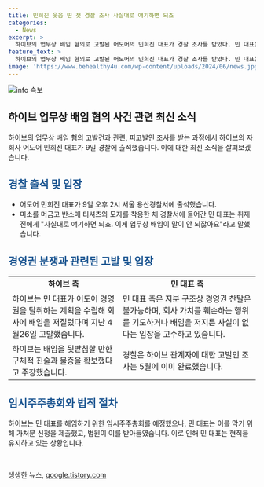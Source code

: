 ```yaml
---
title: 민희진 웃음 띤 첫 경찰 조사 사실대로 얘기하면 되죠
categories:
  - News
excerpt: >
  하이브의 업무상 배임 혐의로 고발된 어도어의 민희진 대표가 경찰 조사를 받았다. 민 대표는 차림으로 경찰서에 출석하며, 회사 경영권 분쟁과 관련된 이번 조사는 처음이다. 하이브는 민 대표가 어도어 경영권을 탈취하는 계획을 수립해 회사에 배임을 저질렀다고 주장하며, 민 대표는 이를 부인하고 있다. 민 대표는 지금까지 현직을 유지해왔고, 이에 대한 관련 조사는 5월에 마무리됐다.
feature_text: >
  하이브의 업무상 배임 혐의로 고발된 어도어의 민희진 대표가 경찰 조사를 받았다. 민 대표는 차림으로 경찰서에 출석하며, 회사 경영권 분쟁과 관련된 이번 조사는 처음이다. 하이브는 민 대표가 어도어 경영권을 탈취하는 계획을 수립해 회사에 배임을 저질렀다고 주장하며, 민 대표는 이를 부인하고 있다. 민 대표는 지금까지 현직을 유지해왔고, 이에 대한 관련 조사는 5월에 마무리됐다.
image: 'https://www.behealthy4u.com/wp-content/uploads/2024/06/news.jpg'
---
```


<p><img src="https://www.behealthy4u.com/wp-content/uploads/2024/06/news.jpg" alt="info 속보" /></p>

<h2 data-ke-size="size26">하이브 업무상 배임 혐의 사건 관련 최신 소식</h2>

<p data-ke-size="size16">하이브의 업무상 배임 혐의 고발건과 관련, 피고발인 조사를 받는 과정에서 하이브의 자회사 어도어 민희진 대표가 9일 경찰에 출석했습니다. 이에 대한 최신 소식을 살펴보겠습니다.</p>

<h2><span style="color: #1a5490;">경찰 출석 및 입장</span></h2>

<ul>
    <li>어도어 민희진 대표가 9일 오후 2시 서울 용산경찰서에 출석했습니다.</li>
    <li>미소를 머금고 반소매 티셔츠와 모자를 착용한 채 경찰서에 들어간 민 대표는 취재진에게 "사실대로 얘기하면 되죠. 이게 업무상 배임이 말이 안 되잖아요"라고 말했습니다.</li>
</ul>

<h2><span style="color: #1a5490;">경영권 분쟁과 관련된 고발 및 입장</span></h2>

<table>
    <tr>
        <td style="text-align: center; height: 17px;"><b>하이브 측</b></td>
        <td style="text-align: center; height: 17px;"><b>민 대표 측</b></td>
    </tr>
    <tr>
        <td>하이브는 민 대표가 어도어 경영권을 탈취하는 계획을 수립해 회사에 배임을 저질렀다며 지난 4월26일 고발했습니다.</td>
        <td>민 대표 측은 지분 구조상 경영권 찬탈은 불가능하며, 회사 가치를 훼손하는 행위를 기도하거나 배임을 저지른 사실이 없다는 입장을 고수하고 있습니다.</td>
    </tr>
    <tr>
        <td>하이브는 배임을 뒷받침할 만한 구체적 진술과 물증을 확보했다고 주장했습니다.</td>
        <td>경찰은 하이브 관계자에 대한 고발인 조사는 5월에 이미 완료했습니다.</td>
    </tr>
</table>

<h2><span style="color: #1a5490;">임시주주총회와 법적 절차</span></h2>

<p data-ke-size="size16">하이브는 민 대표를 해임하기 위한 임시주주총회를 예정했으나, 민 대표는 이를 막기 위해 가처분 신청을 제출했고, 법원이 이를 받아들였습니다. 이로 인해 민 대표는 현직을 유지하고 있는 상황입니다.</p>

<p data-ke-size="size16">&nbsp;</p>
생생한 뉴스, <a href="https://qoogle.tistory.com" rel="dofollow">qoogle.tistory.com</a>


